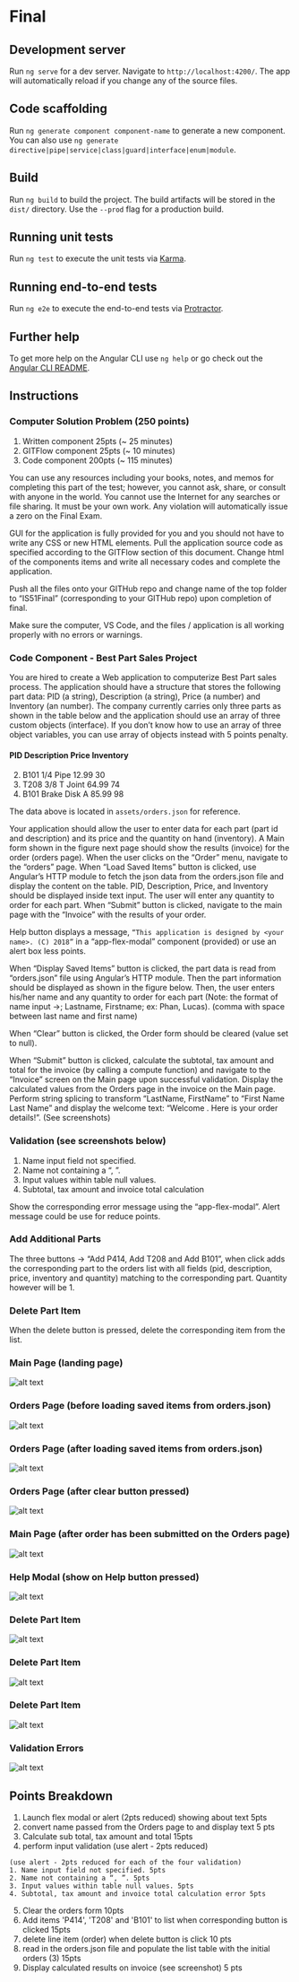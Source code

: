 # Final


## Development server

Run `ng serve` for a dev server. Navigate to `http://localhost:4200/`. The app will automatically reload if you change any of the source files.

## Code scaffolding

Run `ng generate component component-name` to generate a new component. You can also use `ng generate directive|pipe|service|class|guard|interface|enum|module`.

## Build

Run `ng build` to build the project. The build artifacts will be stored in the `dist/` directory. Use the `--prod` flag for a production build.

## Running unit tests

Run `ng test` to execute the unit tests via [Karma](https://karma-runner.github.io).

## Running end-to-end tests

Run `ng e2e` to execute the end-to-end tests via [Protractor](http://www.protractortest.org/).

## Further help

To get more help on the Angular CLI use `ng help` or go check out the [Angular CLI README](https://github.com/angular/angular-cli/blob/master/README.md).


## Instructions

### Computer Solution Problem (250 points)

1. Written component 25pts (~ 25 minutes)
2. GITFlow component 25pts (~ 10 minutes)
3. Code component 200pts (~ 115 minutes)

You can use any resources including  your books, notes, and memos for completing this part of
the test; however, you cannot ask, share, or consult with anyone in the world. You cannot use
the Internet for any searches or file sharing. It must be your own work. Any violation will
automatically issue a zero on the Final Exam.

GUI for the application is fully provided for you and you should not have to write any CSS or new HTML elements. Pull the application source code as specified according to the GITFlow section of this document. Change html of the components items and write all necessary codes and complete the application.

Push all the files onto your GITHub repo and change name of the top folder to
“IS51Final” (corresponding to your GITHub repo) upon completion of final.

Make sure the computer, VS Code, and the files / application is all working properly with no errors or warnings.

### Code Component - Best Part Sales Project

You are hired to create a Web application to computerize Best Part sales process. The application should have a structure that stores the following part data: PID (a string), Description (a string), Price (a number) and Inventory (an number). The company currently carries only three parts as shown in the table below and the application should use an array of three custom objects (interface). If you don’t know how to use an array of three object variables, you can use  array of objects instead with 5 points penalty.

#### PID Description Price Inventory
2. B101 1/4 Pipe 12.99 30
3. T208 3/8 T Joint 64.99 74
4. B101 Brake Disk A 85.99 98

The data above is located in ```assets/orders.json``` for reference. 

Your application should allow the user to enter data for each part (part id and description) and its price and the quantity on hand (inventory). A Main form shown in the figure next page should show the results (invoice) for the order (orders page). When the user clicks on the “Order” menu, navigate to the “orders” page. When “Load Saved Items” button is clicked, use Angular’s HTTP module to fetch the json data from the orders.json file and display the content on the table. PID, Description, Price, and Inventory should be displayed inside text input. The user will enter any quantity to order for each part. When “Submit” button is clicked, navigate to the main page with the “Invoice” with the results of your order.

Help button displays a message, ```“This application is designed by <your name>. (C) 2018”``` in a “app-flex-modal” component (provided) or use an alert box less points.

When “Display Saved Items” button is clicked, the part data is read from “orders.json” file using
Angular’s HTTP module. Then the part information should be displayed as shown in the figure
below. Then, the user enters his/her name and any quantity to order for each part (Note: the format of name input ->; Lastname, Firstname; ex: Phan, Lucas). (comma with space between last name and first name) 

When “Clear” button is clicked, the Order form should be cleared (value set to null). 

When “Submit” button is clicked, calculate the subtotal, tax amount and total for the invoice (by calling a compute function) and navigate to the “Invoice” screen on the Main page upon successful validation. Display the calculated values from the Orders page in the invoice on the Main page. Perform string splicing to transform “LastName, FirstName” to “First Name Last Name” and display the welcome text: “Welcome <First Name> <Last Name>. Here is your order details!”. (See screenshots)

### Validation (see screenshots below)

1. Name input field not specified.
2. Name not containing a “, ”.
3. Input values within table null values.
4. Subtotal, tax amount and invoice total calculation

Show the corresponding error message using the “app-flex-modal”. Alert message could be use for reduce points.

### Add Additional Parts

The three buttons -> “Add P414, Add T208 and Add B101”, when click adds the corresponding part to the orders list with all fields (pid, description, price, inventory and quantity) matching to the corresponding part. Quantity however will be 1.



### Delete Part Item

When the delete button is pressed, delete the corresponding item from the list.

### Main Page (landing page)
![alt text](./img/1.png)

### Orders Page (before loading saved items from orders.json)
![alt text](./img/2.png)

### Orders Page (after loading saved items from orders.json)
![alt text](./img/3.png)

### Orders Page (after clear button pressed)
![alt text](./img/4.png)

### Main Page (after order has been submitted on the Orders page)
![alt text](./img/5.png)

### Help Modal (show on Help button pressed)
![alt text](./img/6.png)

### Delete Part Item
![alt text](./img/7.png)

### Delete Part Item
![alt text](./img/8.png)

### Delete Part Item
![alt text](./img/9.png)

### Validation Errors
![alt text](./img/10.png)



## Points Breakdown

1. Launch flex modal or alert (2pts reduced) showing about text 5pts
2. convert name passed from the Orders page to <First Name> <Last Name> and display text 5 pts
3. Calculate sub total, tax amount and total 15pts
4. perform input validation (use alert - 2pts reduced)
  ```
  (use alert - 2pts reduced for each of the four validation)
1. Name input field not specified. 5pts
2. Name not containing a “, ”. 5pts
3. Input values within table null values. 5pts
4. Subtotal, tax amount and invoice total calculation error 5pts
  ```
5. Clear the orders form 10pts
6. Add items 'P414', 'T208' and 'B101' to list when corresponding button is clicked 15pts
7. delete line item (order) when delete button is click 10 pts
8. read in the orders.json file and populate the list table with the initial orders (3) 15pts
9. Display calculated results on invoice (see screenshot) 5 pts